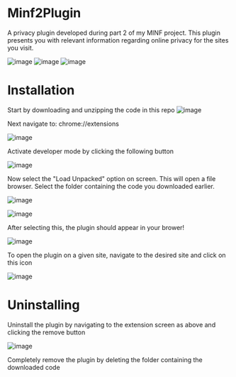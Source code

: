 # Minf2Plugin
A privacy plugin developed during part 2 of my MINF project.
This plugin presents you with relevant information regarding online privacy for the sites you visit.

![image](https://user-images.githubusercontent.com/61881348/230254203-242fe609-e254-4fb4-b12c-a2c63440da03.png)
![image](https://user-images.githubusercontent.com/61881348/230254334-d476e0ee-7770-40a7-abaa-03eda2c1d6bf.png)
![image](https://user-images.githubusercontent.com/61881348/230254405-97bd72db-4e40-4367-ab7e-89834b02ca5e.png)

# Installation

Start by downloading and unzipping the code in this repo
![image](https://user-images.githubusercontent.com/61881348/230255477-cb885af4-9ffe-4e25-8489-de54384dbb93.png)

Next navigate to: chrome://extensions

![image](https://user-images.githubusercontent.com/61881348/230255828-9a6a2c07-a6a0-4735-9bed-de9330af04e9.png)

Activate developer mode by clicking the following button

![image](https://user-images.githubusercontent.com/61881348/230260364-e30b5d7b-d05c-4819-a7bd-1eab7bdbe215.png)

Now select the "Load Unpacked" option on screen. This will open a file browser. Select the folder containing the code you downloaded earlier.

![image](https://user-images.githubusercontent.com/61881348/230256389-e814642d-2fdf-4e2e-82c7-22448246b8c6.png)

![image](https://user-images.githubusercontent.com/61881348/230259386-4dbaeea7-2927-40bb-9a61-6c25d3918e68.png)

After selecting this, the plugin should appear in your brower!

![image](https://user-images.githubusercontent.com/61881348/230259613-6b083796-8d4a-4ccf-b945-99cdad089921.png)

To open the plugin on a given site, navigate to the desired site and click on this icon

![image](https://user-images.githubusercontent.com/61881348/230259955-b757ad3d-31e1-4b4f-840c-8e87b3da644b.png)

# Uninstalling

Uninstall the plugin by navigating to the extension screen as above and clicking the remove button

![image](https://user-images.githubusercontent.com/61881348/230260710-bf54a601-88e3-41c1-9660-651e8139e784.png)

Completely remove the plugin by deleting the folder containing the downloaded code

